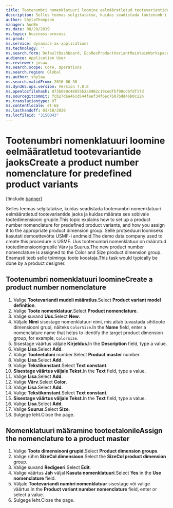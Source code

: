 ```yaml
---
title: Tootenumbri nomenklatuuri loomine eelmääratletud tootevariantide jaoks
description: Selles teemas selgitatakse, kuidas seadistada tootenumbri nomenklatuuri eelmääratletud tootevariantide jaoks ja kuidas määrata see sobivale tootedimensiooni grupile.
author: ShylaThompson
manager: AnnBe
ms.date: 08/20/2019
ms.topic: business-process
ms.prod: ''
ms.service: dynamics-ax-applications
ms.technology: ''
ms.search.form: DefaultDashboard, EcoResProductVariantMaintainWorkspace, EcoResNomenclature, EcoResProductDimensionGroup
audience: Application User
ms.reviewer: josaw
ms.search.scope: Core, Operations
ms.search.region: Global
ms.author: shylaw
ms.search.validFrom: 2016-06-30
ms.dyn365.ops.version: Version 7.0.0
ms.openlocfilehash: 073b680c48855b2a8902c19cedfbf98cdbfdf17d
ms.sourcegitcommit: fcb27d6a46cd544feef34f6ec7607bdd46b0c12b
ms.translationtype: HT
ms.contentlocale: et-EE
ms.lasthandoff: 03/18/2020
ms.locfileid: "3150043"
---
```

# <a name="create-a-product-number-nomenclature-for-predefined-product-variants"></a><span data-ttu-id="2abd6-103">Tootenumbri nomenklatuuri loomine eelmääratletud tootevariantide jaoks</span><span class="sxs-lookup"><span data-stu-id="2abd6-103">Create a product number nomenclature for predefined product variants</span></span>

[!include [banner](../../includes/banner.md)]

<span data-ttu-id="2abd6-104">Selles teemas selgitatakse, kuidas seadistada tootenumbri nomenklatuuri eelmääratletud tootevariantide jaoks ja kuidas määrata see sobivale tootedimensiooni grupile.</span><span class="sxs-lookup"><span data-stu-id="2abd6-104">This topic explains how to set up a product number nomenclature for predefined product variants, and how you assign it to the appropriate product dimension group.</span></span> <span data-ttu-id="2abd6-105">Selle protseduuri loomiseks kasutati demoettevõtte USMF-i andmeid.</span><span class="sxs-lookup"><span data-stu-id="2abd6-105">The demo data company used to create this procedure is USMF.</span></span> <span data-ttu-id="2abd6-106">Uus tootenumbri nomenklatuur on määratud tootedimensioonigrupile Värv ja Suurus.</span><span class="sxs-lookup"><span data-stu-id="2abd6-106">The new product number nomenclature is assigned to the Color and Size product dimension group.</span></span> <span data-ttu-id="2abd6-107">Enamasti teeb selle toimingu toote koostaja.</span><span class="sxs-lookup"><span data-stu-id="2abd6-107">This task would typically be done by a product designer.</span></span>


## <a name="create-a-product-number-nomenclature"></a><span data-ttu-id="2abd6-108">Tootenumbri nomenklatuuri loomine</span><span class="sxs-lookup"><span data-stu-id="2abd6-108">Create a product number nomenclature</span></span>
1. <span data-ttu-id="2abd6-109">Valige **Tootevariandi mudeli määratlus**.</span><span class="sxs-lookup"><span data-stu-id="2abd6-109">Select **Product variant model definition**.</span></span>
2. <span data-ttu-id="2abd6-110">Valige **Toote nomenklatuur**.</span><span class="sxs-lookup"><span data-stu-id="2abd6-110">Select **Product nomenclature**.</span></span>
3. <span data-ttu-id="2abd6-111">Valige suvand **Uus**.</span><span class="sxs-lookup"><span data-stu-id="2abd6-111">Select **New**.</span></span>
4. <span data-ttu-id="2abd6-112">Väljale **Nimi** sisestage nomenklatuuri nimi, mis aitab tuvastada sihttoote dimensiooni grupi, näiteks `ColorSize`.</span><span class="sxs-lookup"><span data-stu-id="2abd6-112">In the **Name** field, enter a nomenclature name that helps to identify the target product dimension group, for example, `ColorSize`.</span></span>
5. <span data-ttu-id="2abd6-113">Sisestage väärtus väljale **Kirjeldus**.</span><span class="sxs-lookup"><span data-stu-id="2abd6-113">In the **Description** field, type a value.</span></span>
6. <span data-ttu-id="2abd6-114">Valige **Lisa**.</span><span class="sxs-lookup"><span data-stu-id="2abd6-114">Select **Add**.</span></span>
7. <span data-ttu-id="2abd6-115">Valige **Tooteetaloni** number.</span><span class="sxs-lookup"><span data-stu-id="2abd6-115">Select **Product master** number.</span></span>
8. <span data-ttu-id="2abd6-116">Valige **Lisa**.</span><span class="sxs-lookup"><span data-stu-id="2abd6-116">Select **Add**.</span></span>
9. <span data-ttu-id="2abd6-117">Valige **Tekstikonstant**.</span><span class="sxs-lookup"><span data-stu-id="2abd6-117">Select **Text constant**.</span></span>
10. <span data-ttu-id="2abd6-118">**Sisestage väärtus väljale Tekst.**</span><span class="sxs-lookup"><span data-stu-id="2abd6-118">In the **Text** field, type a value.</span></span>
11. <span data-ttu-id="2abd6-119">Valige **Lisa**.</span><span class="sxs-lookup"><span data-stu-id="2abd6-119">Select **Add**.</span></span>
12. <span data-ttu-id="2abd6-120">Valige **Värv**.</span><span class="sxs-lookup"><span data-stu-id="2abd6-120">Select **Color**.</span></span>
13. <span data-ttu-id="2abd6-121">Valige **Lisa**.</span><span class="sxs-lookup"><span data-stu-id="2abd6-121">Select **Add**.</span></span>
14. <span data-ttu-id="2abd6-122">Valige **Tekstikonstant**.</span><span class="sxs-lookup"><span data-stu-id="2abd6-122">Select **Text constant**.</span></span>
15. <span data-ttu-id="2abd6-123">**Sisestage väärtus väljale Tekst.**</span><span class="sxs-lookup"><span data-stu-id="2abd6-123">In the **Text** field, type a value.</span></span>
16. <span data-ttu-id="2abd6-124">Valige **Lisa**.</span><span class="sxs-lookup"><span data-stu-id="2abd6-124">Select **Add**.</span></span>
17. <span data-ttu-id="2abd6-125">Valige **Suurus**.</span><span class="sxs-lookup"><span data-stu-id="2abd6-125">Select **Size**.</span></span>
18. <span data-ttu-id="2abd6-126">Sulgege leht.</span><span class="sxs-lookup"><span data-stu-id="2abd6-126">Close the page.</span></span>

## <a name="assign-the-nomenclature-to-a-product-master"></a><span data-ttu-id="2abd6-127">Nomenklatuuri määramine tooteetalonile</span><span class="sxs-lookup"><span data-stu-id="2abd6-127">Assign the nomenclature to a product master</span></span>
1. <span data-ttu-id="2abd6-128">Valige **Toote dimensiooni grupid**.</span><span class="sxs-lookup"><span data-stu-id="2abd6-128">Select **Product dimension groups**.</span></span>
2. <span data-ttu-id="2abd6-129">Valige rühm **SizeCol dimensioon**.</span><span class="sxs-lookup"><span data-stu-id="2abd6-129">Select the **SizeCol product dimension** group.</span></span>
3. <span data-ttu-id="2abd6-130">Valige suvand **Redigeeri**.</span><span class="sxs-lookup"><span data-stu-id="2abd6-130">Select **Edit**.</span></span>
4. <span data-ttu-id="2abd6-131">Valige väärtus **Jah** väljal **Kasuta nomenklatuuri**.</span><span class="sxs-lookup"><span data-stu-id="2abd6-131">Select **Yes** in the **Use nomenclature** field.</span></span>
5. <span data-ttu-id="2abd6-132">Väljale **Tootevariandi numbri nomenklatuur** sisestage või valige väärtus.</span><span class="sxs-lookup"><span data-stu-id="2abd6-132">In the **Product variant number nomenclature** field, enter or select a value.</span></span>
6. <span data-ttu-id="2abd6-133">Sulgege leht.</span><span class="sxs-lookup"><span data-stu-id="2abd6-133">Close the page.</span></span>

